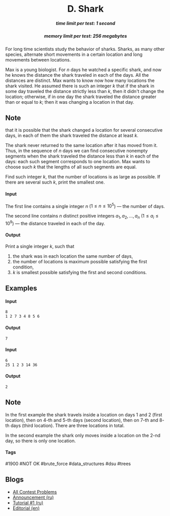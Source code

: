 <h1 style='text-align: center;'> D. Shark</h1>

<h5 style='text-align: center;'>time limit per test: 1 second</h5>
<h5 style='text-align: center;'>memory limit per test: 256 megabytes</h5>

For long time scientists study the behavior of sharks. Sharks, as many other species, alternate short movements in a certain location and long movements between locations.

Max is a young biologist. For $n$ days he watched a specific shark, and now he knows the distance the shark traveled in each of the days. All the distances are distinct. Max wants to know now how many locations the shark visited. He assumed there is such an integer $k$ that if the shark in some day traveled the distance strictly less than $k$, then it didn't change the location; otherwise, if in one day the shark traveled the distance greater than or equal to $k$; then it was changing a location in that day. 
## Note

 that it is possible that the shark changed a location for several consecutive days, in each of them the shark traveled the distance at least $k$.

The shark never returned to the same location after it has moved from it. Thus, in the sequence of $n$ days we can find consecutive nonempty segments when the shark traveled the distance less than $k$ in each of the days: each such segment corresponds to one location. Max wants to choose such $k$ that the lengths of all such segments are equal.

Find such integer $k$, that the number of locations is as large as possible. If there are several such $k$, print the smallest one.

#### Input

The first line contains a single integer $n$ ($1 \leq n \leq 10^5$) — the number of days.

The second line contains $n$ distinct positive integers $a_1, a_2, \ldots, a_n$ ($1 \leq a_i \leq 10^9$) — the distance traveled in each of the day.

#### Output

Print a single integer $k$, such that 

1. the shark was in each location the same number of days,
2. the number of locations is maximum possible satisfying the first condition,
3. $k$ is smallest possible satisfying the first and second conditions.
## Examples

#### Input


```text
8  
1 2 7 3 4 8 5 6  

```
#### Output


```text
7
```
#### Input


```text
6  
25 1 2 3 14 36  

```
#### Output


```text
2
```
## Note

In the first example the shark travels inside a location on days $1$ and $2$ (first location), then on $4$-th and $5$-th days (second location), then on $7$-th and $8$-th days (third location). There are three locations in total.

In the second example the shark only moves inside a location on the $2$-nd day, so there is only one location.



#### Tags 

#1900 #NOT OK #brute_force #data_structures #dsu #trees 

## Blogs
- [All Contest Problems](../Codeforces_Round_484_(Div._2).md)
- [Announcement (ru)](../blogs/Announcement_(ru).md)
- [Tutorial #1 (ru)](../blogs/Tutorial_1_(ru).md)
- [Editorial (en)](../blogs/Editorial_(en).md)
